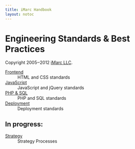 ```yaml
---
title: iMarc Handbook
layout: notoc
---
```


<h1 class="title">Engineering Standards &amp; Best Practices </h1>
<p class="copyright">
	Copyright 2005‒2012 <a href="http://imarc.net/">iMarc LLC</a>.
</p>

<dl>
	<dt><a href="frontend">Frontend</a></dt>
	<dd>HTML and CSS standards</dd>
	<dt><a href="javascript">JavaScript</a></dt>
	<dd>JavaScript and jQuery standards</dd>
	<dt><a href="backend">PHP &amp; SQL</a></dt>
	<dd>PHP and SQL standards</dd>
	<dt><a href="deployment">Deployment</a></dt>
	<dd>Deployment standards</dd>
</dl>

## In progress:

<dl>
    <dt>
        <a href="strategy">Strategy</a>
    </dt>
    <dd>Strategy Processes</dd>
</dl>
